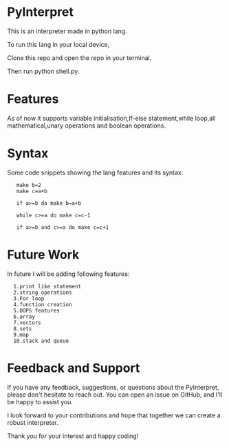 # PyInterpret

This is an interpreter made in python lang.

To run this lang in your local device,

Clone this repo and open the repo in your terminal.

Then run python shell.py.
# Features

As of now it supports variable initialisation,If-else statement,while loop,all mathematical,unary operations and boolean operations.

# Syntax

Some code snippets showing the lang features and its syntax:

```make a=2
   make b=2
   make c=a+b

   if a>=b do make b=a+b

   while c>=a do make c=c-1

   if a>=b and c>=a do make c=c+1

```

# Future Work


In future  I will be adding following features:

      1.print like statement
      2.string operations
      3.For loop
      4.function creation
      5.OOPS features
      6.array 
      7.vectors
      8.sets
      9.map
      10.stack and queue
      



# Feedback and Support


If you have any feedback, suggestions, or questions about the PyInterpret, please don't hesitate to reach out. You can open an issue on GitHub, and I'll be happy to assist you.

I look forward to your contributions and hope that together we can create a robust interpreter.

Thank you for your interest and happy coding!    

